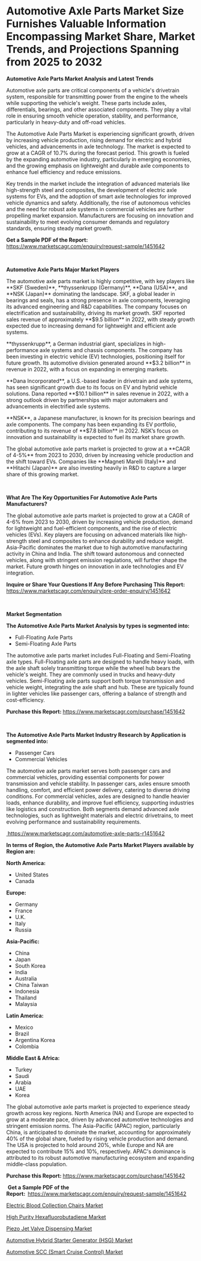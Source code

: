 <p><h1>Automotive Axle Parts Market Size Furnishes Valuable Information Encompassing Market Share, Market Trends, and Projections Spanning from 2025 to 2032</h1></p><p><strong>Automotive Axle Parts Market Analysis and Latest Trends</strong></p>
<p><p>Automotive axle parts are critical components of a vehicle's drivetrain system, responsible for transmitting power from the engine to the wheels while supporting the vehicle's weight. These parts include axles, differentials, bearings, and other associated components. They play a vital role in ensuring smooth vehicle operation, stability, and performance, particularly in heavy-duty and off-road vehicles.</p><p>The Automotive Axle Parts Market is experiencing significant growth, driven by increasing vehicle production, rising demand for electric and hybrid vehicles, and advancements in axle technology. The market is expected to grow at a CAGR of 10.7% during the forecast period. This growth is fueled by the expanding automotive industry, particularly in emerging economies, and the growing emphasis on lightweight and durable axle components to enhance fuel efficiency and reduce emissions.</p><p>Key trends in the market include the integration of advanced materials like high-strength steel and composites, the development of electric axle systems for EVs, and the adoption of smart axle technologies for improved vehicle dynamics and safety. Additionally, the rise of autonomous vehicles and the need for robust axle systems in commercial vehicles are further propelling market expansion. Manufacturers are focusing on innovation and sustainability to meet evolving consumer demands and regulatory standards, ensuring steady market growth.</p></p>
<p><strong>Get a Sample PDF of the Report:&nbsp;</strong> <a href="https://www.marketscagr.com/enquiry/request-sample/1451642?utm_campaign=1097&utm_medium=2&utm_source=Github&utm_content=ia&utm_term=23012025&utm_id=automotive-axle-parts">https://www.marketscagr.com/enquiry/request-sample/1451642</a></p>
<p>&nbsp;</p>
<p><strong>Automotive Axle Parts Major Market Players</strong></p>
<p><p>The automotive axle parts market is highly competitive, with key players like **SKF (Sweden)**, **thyssenkrupp (Germany)**, **Dana (USA)**, and **NSK (Japan)** dominating the landscape. SKF, a global leader in bearings and seals, has a strong presence in axle components, leveraging its advanced engineering and R&D capabilities. The company focuses on electrification and sustainability, driving its market growth. SKF reported sales revenue of approximately **$9.5 billion** in 2022, with steady growth expected due to increasing demand for lightweight and efficient axle systems.</p><p>**thyssenkrupp**, a German industrial giant, specializes in high-performance axle systems and chassis components. The company has been investing in electric vehicle (EV) technologies, positioning itself for future growth. Its automotive division generated around **$3.2 billion** in revenue in 2022, with a focus on expanding in emerging markets.</p><p>**Dana Incorporated**, a U.S.-based leader in drivetrain and axle systems, has seen significant growth due to its focus on EV and hybrid vehicle solutions. Dana reported **$10.1 billion** in sales revenue in 2022, with a strong outlook driven by partnerships with major automakers and advancements in electrified axle systems.</p><p>**NSK**, a Japanese manufacturer, is known for its precision bearings and axle components. The company has been expanding its EV portfolio, contributing to its revenue of **$7.8 billion** in 2022. NSK’s focus on innovation and sustainability is expected to fuel its market share growth.</p><p>The global automotive axle parts market is projected to grow at a **CAGR of 4-5%** from 2023 to 2030, driven by increasing vehicle production and the shift toward EVs. Companies like **Magneti Marelli (Italy)** and **Hitachi (Japan)** are also investing heavily in R&D to capture a larger share of this growing market.</p></p>
<p>&nbsp;</p>
<p><strong>What Are The Key Opportunities For Automotive Axle Parts Manufacturers?</strong></p>
<p><p>The global automotive axle parts market is projected to grow at a CAGR of 4-6% from 2023 to 2030, driven by increasing vehicle production, demand for lightweight and fuel-efficient components, and the rise of electric vehicles (EVs). Key players are focusing on advanced materials like high-strength steel and composites to enhance durability and reduce weight. Asia-Pacific dominates the market due to high automotive manufacturing activity in China and India. The shift toward autonomous and connected vehicles, along with stringent emission regulations, will further shape the market. Future growth hinges on innovation in axle technologies and EV integration.</p></p>
<p><strong>Inquire or Share Your Questions If Any Before Purchasing This Report:</strong> <a href="https://www.marketscagr.com/enquiry/pre-order-enquiry/1451642?utm_campaign=1097&utm_medium=2&utm_source=Github&utm_content=ia&utm_term=23012025&utm_id=automotive-axle-parts">https://www.marketscagr.com/enquiry/pre-order-enquiry/1451642</a></p>
<p>&nbsp;</p>
<p><strong>Market Segmentation</strong></p>
<p><strong>The Automotive Axle Parts Market Analysis by types is segmented into:</strong></p>
<p><ul><li>Full-Floating Axle Parts</li><li>Semi-Floating Axle Parts</li></ul></p>
<p><p>The automotive axle parts market includes Full-Floating and Semi-Floating axle types. Full-Floating axle parts are designed to handle heavy loads, with the axle shaft solely transmitting torque while the wheel hub bears the vehicle's weight. They are commonly used in trucks and heavy-duty vehicles. Semi-Floating axle parts support both torque transmission and vehicle weight, integrating the axle shaft and hub. These are typically found in lighter vehicles like passenger cars, offering a balance of strength and cost-efficiency.</p></p>
<p><strong>Purchase this Report:&nbsp;</strong><a href="https://www.marketscagr.com/purchase/1451642?utm_campaign=1097&utm_medium=2&utm_source=Github&utm_content=ia&utm_term=23012025&utm_id=automotive-axle-parts">https://www.marketscagr.com/purchase/1451642</a></p>
<p>&nbsp;</p>
<p><strong>The Automotive Axle Parts Market Industry Research by Application is segmented into:</strong></p>
<p><ul><li>Passenger Cars</li><li>Commercial Vehicles</li></ul></p>
<p><p>The automotive axle parts market serves both passenger cars and commercial vehicles, providing essential components for power transmission and vehicle stability. In passenger cars, axles ensure smooth handling, comfort, and efficient power delivery, catering to diverse driving conditions. For commercial vehicles, axles are designed to handle heavier loads, enhance durability, and improve fuel efficiency, supporting industries like logistics and construction. Both segments demand advanced axle technologies, such as lightweight materials and electric drivetrains, to meet evolving performance and sustainability requirements.</p></p>
<p><a href="https://www.marketscagr.com/automotive-axle-parts-r1451642?utm_campaign=1097&utm_medium=2&utm_source=Github&utm_content=ia&utm_term=23012025&utm_id=automotive-axle-parts">&nbsp;https://www.marketscagr.com/automotive-axle-parts-r1451642</a></p>
<p><strong>In terms of Region, the Automotive Axle Parts Market Players available by Region are:</strong></p>
<p>
    <p> <strong> North America: </strong>
        <ul>
            <li>United States</li>
            <li>Canada</li>
        </ul>
        </p> 
    <p> <strong> Europe: </strong>
        <ul>
            <li>Germany</li>
            <li>France</li>
            <li>U.K.</li>
            <li>Italy</li>
            <li>Russia</li>
        </ul>
        </p> 
    <p> <strong> Asia-Pacific: </strong>
        <ul>
            <li>China</li>
            <li>Japan</li>
            <li>South Korea</li>
            <li>India</li>
            <li>Australia</li>
            <li>China Taiwan</li>
            <li>Indonesia</li>
            <li>Thailand</li>
            <li>Malaysia</li>
        </ul>
        </p> 
    <p> <strong> Latin America: </strong>
        <ul>
            <li>Mexico</li>
            <li>Brazil</li>
            <li>Argentina Korea</li>
            <li>Colombia</li>
        </ul>
        </p> 
    <p> <strong> Middle East & Africa: </strong>
        <ul>
            <li>Turkey</li>
            <li>Saudi</li>
            <li>Arabia</li>
            <li>UAE</li>
            <li>Korea</li>
        </ul>
    </p>
    </p>
<p><p>The global automotive axle parts market is projected to experience steady growth across key regions. North America (NA) and Europe are expected to grow at a moderate pace, driven by advanced automotive technologies and stringent emission norms. The Asia-Pacific (APAC) region, particularly China, is anticipated to dominate the market, accounting for approximately 40% of the global share, fueled by rising vehicle production and demand. The USA is projected to hold around 20%, while Europe and NA are expected to contribute 15% and 10%, respectively. APAC's dominance is attributed to its robust automotive manufacturing ecosystem and expanding middle-class population.</p></p>
<p><strong>Purchase this Report: </strong><a href="https://www.marketscagr.com/purchase/1451642?utm_campaign=1097&utm_medium=2&utm_source=Github&utm_content=ia&utm_term=23012025&utm_id=automotive-axle-parts">https://www.marketscagr.com/purchase/1451642</a></p>
<p>&nbsp;<strong>Get a Sample PDF of the Report:&nbsp;&nbsp;</strong><a href="https://www.marketscagr.com/enquiry/request-sample/1451642?utm_campaign=1097&utm_medium=2&utm_source=Github&utm_content=ia&utm_term=23012025&utm_id=automotive-axle-parts">https://www.marketscagr.com/enquiry/request-sample/1451642</a></p>
<p><strong></strong></p>
<p><p><a href="https://www.linkedin.com/pulse/electric-blood-collection-chairs-market-analysis-growth-52bif?utm_campaign=1097&utm_medium=2&utm_source=Github&utm_content=ia&utm_term=23012025&utm_id=automotive-axle-parts">Electric Blood Collection Chairs Market</a></p><p><a href="https://www.linkedin.com/pulse/emerging-high-purity-hexafluorobutadiene-market-opportunities-ytlvc?utm_campaign=1097&utm_medium=2&utm_source=Github&utm_content=ia&utm_term=23012025&utm_id=automotive-axle-parts">High Purity Hexafluorobutadiene Market</a></p><p><a href="https://www.linkedin.com/pulse/piezo-jet-valve-dispensing-market-analysis-2025-2032-projected-gfc5f?utm_campaign=1097&utm_medium=2&utm_source=Github&utm_content=ia&utm_term=23012025&utm_id=automotive-axle-parts">Piezo Jet Valve Dispensing Market</a></p><p><a href="https://github.com/ElviraLeka1962/Market-Research-Report-List-1/blob/main/automotive-hybrid-starter-generator-hsg-market.md?utm_campaign=1097&utm_medium=2&utm_source=Github&utm_content=ia&utm_term=23012025&utm_id=automotive-axle-parts">Automotive Hybrid Starter Generator (HSG) Market</a></p><p><a href="https://github.com/darenph8er/Market-Research-Report-List-1/blob/main/automotive-scc-smart-cruise-control-market.md?utm_campaign=1097&utm_medium=2&utm_source=Github&utm_content=ia&utm_term=23012025&utm_id=automotive-axle-parts">Automotive SCC (Smart Cruise Control) Market</a></p></p>